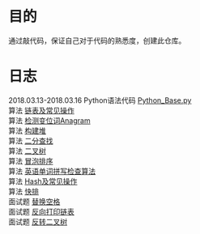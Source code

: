 # 目的
通过敲代码，保证自己对于代码的熟悉度，创建此仓库。  
# 日志
2018.03.13-2018.03.16  Python语法代码 [Python_Base.py](https://github.com/tianbaoo/Python_practice/blob/master/Python_Base.py)  
算法 [链表及常见操作](https://github.com/tianbaoo/Python_practice/blob/master/Algorithm/List.py)  
算法 [检测变位词Anagram](https://github.com/tianbaoo/Python_practice/blob/master/Algorithm/AnagramDetection.py)  
算法 [构建堆](https://github.com/tianbaoo/Python_practice/blob/master/Algorithm/BinaryHeap.py)  
算法 [二分查找](https://github.com/tianbaoo/Python_practice/blob/master/Algorithm/BinarySearch.py)  
算法 [二叉树](https://github.com/tianbaoo/Python_practice/blob/master/Algorithm/BinaryTree.py)  
算法 [冒泡排序](https://github.com/tianbaoo/Python_practice/blob/master/Algorithm/BubbleSort.py)  
算法 [英语单词拼写检查算法](https://github.com/tianbaoo/Python_practice/blob/master/Algorithm/CheckErrorWord.py)  
算法 [Hash及常见操作](https://github.com/tianbaoo/Python_practice/blob/master/Algorithm/Hash.py)  
算法 [快排](https://github.com/tianbaoo/Python_practice/blob/master/Algorithm/QuickSort.py)  
面试题 [替换空格](https://github.com/tianbaoo/Python_practice/blob/master/Algorithm/%E9%9D%A2%E8%AF%95%E9%A2%98/%E6%9B%BF%E6%8D%A2%E7%A9%BA%E6%A0%BC.py)  
面试题 [反向打印链表](https://github.com/tianbaoo/Python_practice/blob/master/Algorithm/%E9%9D%A2%E8%AF%95%E9%A2%98/%E5%8F%8D%E5%90%91%E6%89%93%E5%8D%B0%E9%93%BE%E8%A1%A8.py)  
面试题 [反转二叉树](https://github.com/tianbaoo/Python_practice/blob/master/Algorithm/%E9%9D%A2%E8%AF%95%E9%A2%98/%E5%8F%8D%E8%BD%AC%E4%BA%8C%E5%8F%89%E6%A0%91.py)